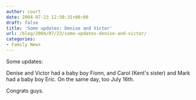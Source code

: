 ```yaml
---
author: court
date: 2004-07-23 12:50:31+00:00
draft: false
title: 'Some updates: Denise and Victor'
url: /blog/2004/07/23/some-updates-denise-and-victor/
categories:
- Family News
---
```


Some updates:

Denise and Victor had a baby boy Fionn, and Carol (Kent's sister) and Mark had a baby boy Eric.  On the same day, too July 16th.

Congrats guys.
